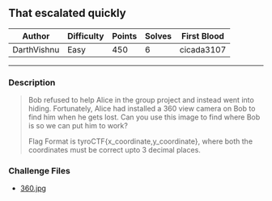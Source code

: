 ## That escalated quickly

| Author      | Difficulty | Points | Solves | First Blood |
| ----------- | ---------- | ------ | ------ | ----------- |
| DarthVishnu | Easy       | 450    | 6      | cicada3107  |

---

### Description

<blockquote>

Bob refused to help Alice in the group project and instead went into hiding. Fortunately, Alice had installed a 360 view camera on Bob to find him when he gets lost. Can you use this image to find where Bob is so we can put him to work?

Flag Format is tyroCTF{x_coordinate,y_coordinate}, where both the coordinates must be correct upto 3 decimal places.

</blockquote>

### Challenge Files

- [360.jpg](360.jpg)
